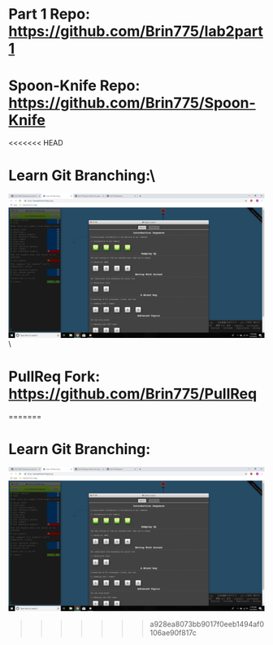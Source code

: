 # Part 1 Repo: https://github.com/Brin775/lab2part1
# Spoon-Knife Repo: https://github.com/Brin775/Spoon-Knife
<<<<<<< HEAD
# Learn Git Branching:\
![Screenshot](images/git_branching.png)\
# PullReq Fork: https://github.com/Brin775/PullReq
=======
# Learn Git Branching:
![Screenshot](images/git_branching.png)
>>>>>>> a928ea8073bb9017f0eeb1494af0106ae90f817c
